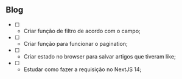 ## Blog
- [ ] - Criar função de filtro de acordo com o campo;
- [ ] - Criar função para funcionar o pagination;
- [ ] - Criar estado no browser para salvar artigos que tiveram like;
- [ ] - Estudar como fazer a requisição no NextJS 14;